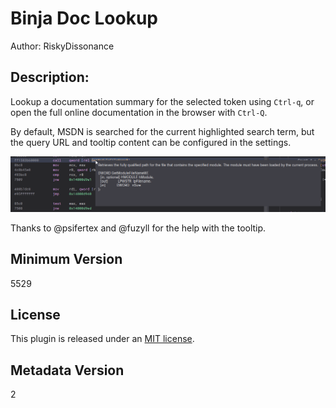 # Binja Doc Lookup
Author: RiskyDissonance

## Description:

Lookup a documentation summary for the selected token using `Ctrl-q`, or open the full online documentation in the browser with `Ctrl-Q`.

By default, MSDN is searched for the current highlighted search term, but the query URL and tooltip content can be configured in the settings.

![tooltip](https://github.com/riskydissonance/binja-doc-lookup/raw/master/images/tooltip.png?raw=true)

Thanks to @psifertex and @fuzyll for the help with the tooltip.

## Minimum Version

5529

## License

This plugin is released under an [MIT license](./LICENSE).

## Metadata Version

2
